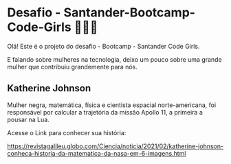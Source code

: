 # Desafio - Santander-Bootcamp-Code-Girls :woman::woman_technologist:

Olá! Este é o projeto do desafio - Bootcamp - Santander Code Girls. 

E falando sobre mulheres na tecnologia, deixo um pouco sobre uma grande mulher que contribuiu grandemente para nós.

## Katherine Johnson 

Mulher negra, matemática, física e cientista espacial norte-americana, foi responsável por calcular a trajetória da missão Apollo 11, a primeira a pousar na Lua. 

Acesse o Link para conhecer sua história: 

https://revistagalileu.globo.com/Ciencia/noticia/2021/02/katherine-johnson-conheca-historia-da-matematica-da-nasa-em-6-imagens.html
